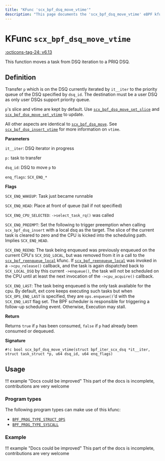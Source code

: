 ```yaml
---
title: "KFunc 'scx_bpf_dsq_move_vtime'"
description: "This page documents the 'scx_bpf_dsq_move_vtime' eBPF kfunc, including its definition, usage, program types that can use it, and examples."
---
```

# KFunc `scx_bpf_dsq_move_vtime`

<!-- [FEATURE_TAG](scx_bpf_dsq_move_vtime) -->
[:octicons-tag-24: v6.13](https://github.com/torvalds/linux/commit/5cbb302880f50f3edf35f8c6a1d38b6948bf4d11)
<!-- [/FEATURE_TAG] -->

This function moves a task from DSQ iteration to a PRIQ DSQ.

## Definition

Transfer `p` which is on the DSQ currently iterated by `it__iter` to the priority queue of the DSQ specified by `dsq_id`. The destination must be a user DSQ as only user DSQs support priority queue.

`p`'s slice and vtime are kept by default. Use [`scx_bpf_dsq_move_set_slice`](scx_bpf_dsq_move_set_slice.md) and [`scx_bpf_dsq_move_set_vtime`](scx_bpf_dsq_move_set_vtime.md) to update.

All other aspects are identical to [`scx_bpf_dsq_move`](scx_bpf_dsq_move.md). See [`scx_bpf_dsq_insert_vtime`](scx_bpf_dsq_insert_vtime.md) for more information on `vtime`.

**Parameters**

`it__iter`: DSQ iterator in progress

`p:` task to transfer

`dsq_id`: DSQ to move `p` to

`enq_flags`: `SCX_ENQ_*`


**Flags**

`SCX_ENQ_WAKEUP`: Task just became runnable

`SCX_ENQ_HEAD`: Place at front of queue (tail if not specified)

`SCX_ENQ_CPU_SELECTED`: `->select_task_rq()` was called

`SCX_ENQ_PREEMPT`: Set the following to trigger preemption when calling `scx_bpf_dsq_insert` with a local dsq as the target. The slice of the current task is cleared to zero and the CPU is kicked into the scheduling path. Implies `SCX_ENQ_HEAD`.

`SCX_ENQ_REENQ`: The task being enqueued was previously enqueued on the current CPU's `SCX_DSQ_LOCAL`, but was removed from it in a call to the [`scx_bpf_reenqueue_local`](scx_bpf_reenqueue_local.md) kfunc. If [`scx_bpf_reenqueue_local`](scx_bpf_reenqueue_local.md) was invoked in a `->cpu_release()` callback, and the task is again dispatched back to `SCX_LOCAL_DSQ` by this current `->enqueue()`, the task will not be scheduled on the CPU until at least the next invocation of the `->cpu_acquire()` callback.

`SCX_ENQ_LAST`: The task being enqueued is the only task available for the cpu. By default, ext core keeps executing such tasks but when `SCX_OPS_ENQ_LAST` is specified, they are `ops.enqueue()`'d with the `SCX_ENQ_LAST` flag set. The BPF scheduler is responsible for triggering a follow-up scheduling event. Otherwise, Execution may stall.

**Return**

Returns `true` if `p` has been consumed, `false` if `p` had already been consumed or dequeued.

**Signature**

<!-- [KFUNC_DEF] -->
`#!c bool scx_bpf_dsq_move_vtime(struct bpf_iter_scx_dsq *it__iter, struct task_struct *p, u64 dsq_id, u64 enq_flags)`
<!-- [/KFUNC_DEF] -->

## Usage

!!! example "Docs could be improved"
    This part of the docs is incomplete, contributions are very welcome

### Program types

The following program types can make use of this kfunc:

<!-- [KFUNC_PROG_REF] -->
- [`BPF_PROG_TYPE_STRUCT_OPS`](../program-type/BPF_PROG_TYPE_STRUCT_OPS.md)
- [`BPF_PROG_TYPE_SYSCALL`](../program-type/BPF_PROG_TYPE_SYSCALL.md)
<!-- [/KFUNC_PROG_REF] -->

### Example

!!! example "Docs could be improved"
    This part of the docs is incomplete, contributions are very welcome

